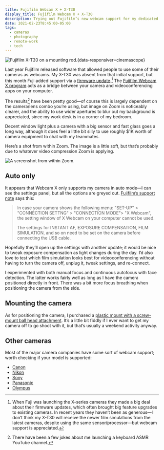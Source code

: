 ```yaml
---
title: Fujifilm Webcam X + X-T30
display_title: Fujifilm Webcam X + X-T30
description: Trying out Fujifilm’s new webcam support for my dedicated camera.
date: 2021-02-23T8:45:00-05:00
tags:
  - cameras
  - photography
  - remote-work
  - tech
---
```


![Fujifilm X-T30 on a mounting rod.](xt30-webcam.jpg "New webcam setup."){data-responsiver=cinemascope}

Last year Fujifilm released software that allowed people to use some of their cameras as webcams. My X-T30 was absent from that initial support, but this month Fuji added support via a [firmware update](https://fujifilm-x.com/global/support/download/firmware/cameras/x-t30/).[^1] The [Fujifilm Webcam X program](https://fujifilm-x.com/global/support/download/software/x-webcam/) acts as a bridge between your camera and videoconferencing apps on your computer.

The results[^2] have been pretty good—of course this is largely dependent on the camera/lens combo you’re using, but image on Zoom is noticeably clearer, and the ability to use wider apertures to blur out my background is appreciated, since my work desk is in a corner of my bedroom. 

Decent window light plus a camera with a big sensor and fast glass goes a long way, although it does feel a little bit silly to use roughly $1K worth of camera equipment to chat with my teammates. 

Here’s a shot from within Zoom. The image is a little soft, but that’s probably due to whatever video compression Zoom is applying. 

![A screenshot from within Zoom.](xt30-webcam-zoom.jpg "Zoom face.")

## Auto only

It appears that Webcam X only supports my camera in auto mode—I can see the settings panel, but all the options are greyed out. [Fujifilm’s support note](https://fujifilm-x.com/global/support/compatibility/software/x-webcam) says this:

> In case your camera shows the following menu: "SET-UP" > "CONNECTION SETTNG" > "CONNECTION MODE"> "X Webcam", the setting window of X Webcam on your computer cannot be used.
> 
> The settings for INSTANT AF, EXPOSURE COMPENSATION, FILM SIMULATION, and so on need to be set on the camera before connecting the USB cable.
 
Hopefully they’ll open up the settings with another update; it would be nice to tweak exposure compensation as light changes during the day. I’d also love to test which film simulation looks best for videoconferencing without having to turn the camera off, unplug it, tweak settings, and re-connect.

I experimented with both manual focus and continuous autofocus with face detection. The latter works fairly well as long as I have the camera positioned directly in front. There was a bit more focus breathing when positioning the camera from the side.

## Mounting the camera

As for positioning the camera, I purchased a [plastic mount with a screw-mount ball head attachment](https://www.amazon.com/gp/product/B08JHS8YF5/ref=ppx_yo_dt_b_asin_title_o00_s00?ie=UTF8&psc=1). It’s a little bit fiddly if I ever want to get my camera off to go shoot with it, but that’s usually a weekend activity anyway.

## Other cameras

Most of the major camera companies have some sort of webcam support; worth checking if your model is supported:

* [Canon](https://www.usa.canon.com/internet/portal/us/home/support/self-help-center/eos-webcam-utility/)
* [Nikon](https://www.nikonusa.com/en/learn-and-explore/webcam-utility.page)
* [Sony](https://support.d-imaging.sony.co.jp/app/webcam/en/)
* [Panasonic](https://www.panasonic.com/global/consumer/lumix/lumix_webcam_software.html)
* [Olympus](https://learnandsupport.getolympus.com/olympus-om-d-webcam-beta)

[^1]: When Fuji was launching the X-series cameras they made a big deal about their firmware updates, which often brought big feature upgrades to existing cameras. In recent years they haven’t been as generous—I don’t think my X-T30 will receive the newer film simulations from the latest cameras, despite using the same sensor/processor—but webcam support is appreciated.

[^2]: There have been a few jokes about me launching a keyboard ASMR YouTube channel.